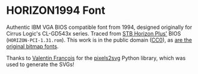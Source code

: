 # HORIZON1994 Font

Authentic IBM VGA BIOS compatible font from 1994, designed originally for Cirrus Logic's CL-GD543x series. Traced from [STB Horizon Plus'](https://dosdays.co.uk/topics/Manufacturers/stb/horizon+.php) BIOS (`HORIZON-PCI-1.31.rom`). This work is in the public domain ([CC0](https://creativecommons.org/publicdomain/zero/1.0/)), as [are the original bitmap fonts](https://www.crowdspring.com/blog/font-law-licensing/).

Thanks to [Valentin François](https://github.com/ValentinFrancois) for the [pixels2svg](https://github.com/ValentinFrancois/pixels2svg) Python library, which was used to generate the SVGs!
